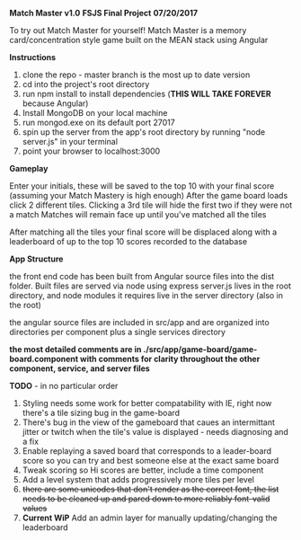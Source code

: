 **Match Master v1.0**
**FSJS Final Project**
**07/20/2017**

To try out Match Master for yourself!
Match Master is a memory card/concentration style game built on the MEAN stack using Angular

**Instructions**
1. clone the repo - master branch is the most up to date version
2. cd into the project's root directory
3. run npm install to install dependencies (**THIS WILL TAKE FOREVER** because Angular)
4. Install MongoDB on your local machine
5. run mongod.exe on its default port 27017
6. spin up the server from the app's root directory by running "node server.js" in your terminal
7. point your browser to localhost:3000

**Gameplay**

Enter your initials, these will be saved to the top 10 with your final score (assuming your Match Mastery is high enough)
After the game board loads click 2 different tiles. Clicking a 3rd tile will hide the first two if they were not a match
Matches will remain face up until you've matched all the tiles

After matching all the tiles your final score will be displaced along with a leaderboard of up to the top 10 scores recorded to the database

**App Structure**

the front end code has been built from Angular source files into the dist folder. Built files are served via node using express
server.js lives in the root directory, and node modules it requires live in the server directory (also in the root)

the angular source files are included in src/app and are organized into directories per component plus a single services directory

**the most detailed comments are in ./src/app/game-board/game-board.component with comments for clarity throughout the other component, service, and server files**

**TODO** - in no particular order
1. Styling needs some work for better compatability with IE, right now there's a tile sizing bug in the game-board
2. There's bug in the view of the gameboard that caues an intermittant jitter or twitch when the tile's value is displayed - needs diagnosing and a fix
3. Enable replaying a saved board that corresponds to a leader-board score so you can try and best someone else at the exact same board
4. Tweak scoring so Hi scores are better, include a time component
5. Add a level system that adds progressively more tiles per level
6. ~~there are some unicodes that don't render as the correct font, the list needs to be cleaned up and pared down to more reliably font-valid values~~
7. **Current WiP** Add an admin layer for manually updating/changing the leaderboard